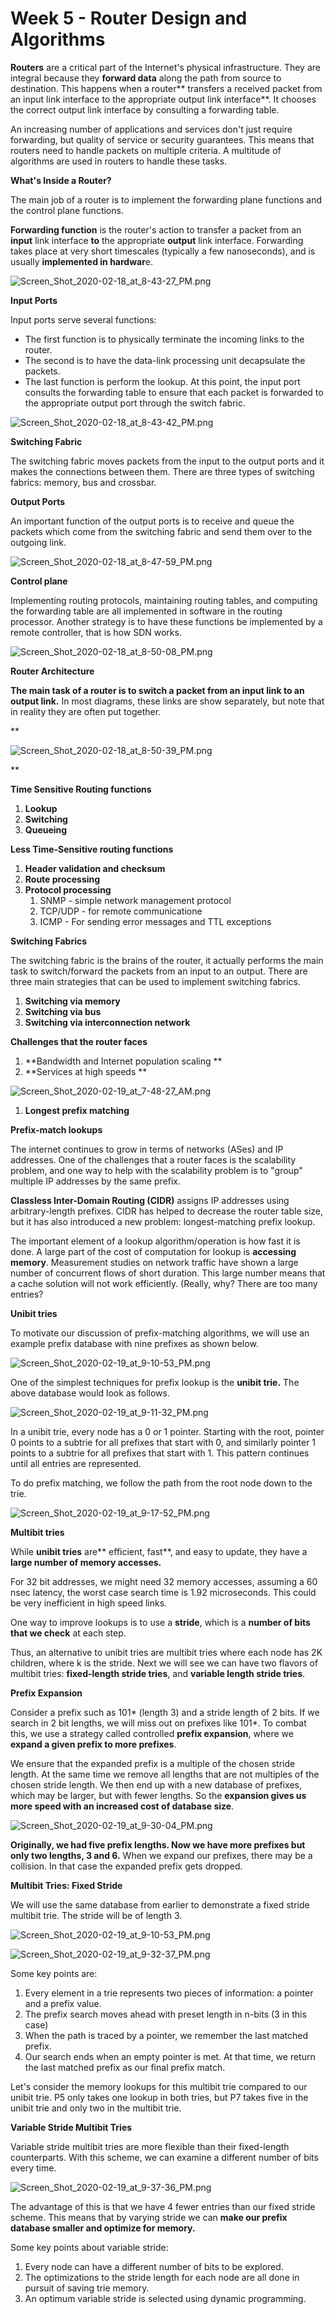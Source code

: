# Week 5 - Router Design and Algorithms

**Routers** are a critical part of the Internet's physical infrastructure. They are integral because they **forward data** along the path from source to destination. This happens when a router** transfers a received packet from an input link interface to the appropriate output link interface**. It chooses the correct output link interface by consulting a forwarding table.

An increasing number of applications and services don't just require forwarding, but quality of service or security guarantees. This means that routers need to handle packets on multiple criteria. A multitude of algorithms are used in routers to handle these tasks. 

**What's Inside a Router?**

The main job of a router is to implement the forwarding plane functions and the control plane functions.

**Forwarding function** is the router's action to transfer a packet from an **input** link interface **to** the appropriate **output** link interface. Forwarding takes place at very short timescales (typically a few nanoseconds), and is usually **implemented in hardwar**e.

![Screen_Shot_2020-02-18_at_8-43-27_PM.png](image/Screen_Shot_2020-02-18_at_8-43-27_PM.png)

**Input Ports**

Input ports serve several functions:

* The first function is to physically terminate the incoming links to the router.
* The second is to have the data-link processing unit decapsulate the packets.
* The last function is perform the lookup. At this point, the input port consults the forwarding table to ensure that each packet is forwarded to the appropriate output port through the switch fabric.

![Screen_Shot_2020-02-18_at_8-43-42_PM.png](image/Screen_Shot_2020-02-18_at_8-43-42_PM.png)

**Switching Fabric**

The switching fabric moves packets from the input to the output ports and it makes the connections between them. There are three types of switching fabrics: memory, bus and crossbar.

**Output Ports**

An important function of the output ports is to receive and queue the packets which come from the switching fabric and send them over to the outgoing link.

![Screen_Shot_2020-02-18_at_8-47-59_PM.png](image/Screen_Shot_2020-02-18_at_8-47-59_PM.png)

**Control plane**

Implementing routing protocols, maintaining routing tables, and computing the forwarding table are all implemented in software in the routing processor. Another strategy is to have these functions be implemented by a remote controller, that is how SDN works. 

![Screen_Shot_2020-02-18_at_8-50-08_PM.png](image/Screen_Shot_2020-02-18_at_8-50-08_PM.png)

**Router Architecture**

**The main task of a router is to switch a packet from an input link to an output link.** In most diagrams, these links are show separately, but note that in reality they are often put together.

**

![Screen_Shot_2020-02-18_at_8-50-39_PM.png](image/Screen_Shot_2020-02-18_at_8-50-39_PM.png)

**

**Time Sensitive Routing functions**

1. **Lookup**
2. **Switching**
3. **Queueing**

**Less Time-Sensitive routing functions**

1. **Header validation and checksum**
2. **Route processing**
3. **Protocol processing**
    1. SNMP - simple network management protocol
    2. TCP/UDP - for remote communicatione
    3. ICMP - For sending error messages and TTL exceptions

**Switching Fabrics**

The switching fabric is the brains of the router, it actually performs the main task to switch/forward the packets from an input to an output. There are three main strategies that can be used to implement switching fabrics.

1. **Switching via memory**
2. **Switching via bus**
3. **Switching via interconnection network**

**Challenges that the router faces**

1. **Bandwidth and Internet population scaling **
2. **Services at high speeds **

![Screen_Shot_2020-02-19_at_7-48-27_AM.png](image/Screen_Shot_2020-02-19_at_7-48-27_AM.png)

1. **Longest prefix matching**

**Prefix-match lookups**

The internet continues to grow in terms of networks (ASes) and IP addresses. One of the challenges that a router faces is the scalability problem, and one way to help with the scalability problem is to "group" multiple IP addresses by the same prefix.

**Classless Inter-Domain Routing (CIDR)** assigns IP addresses using arbitrary-length prefixes. CIDR has helped to decrease the router table size, but it has also introduced a new problem: longest-matching prefix lookup.

The important element of a lookup algorithm/operation is how fast it is done. A large part of the cost of computation for lookup is **accessing memory**. Measurement studies on network traffic have shown a large number of concurrent flows of short duration. This large number means that a cache solution will not work efficiently. (Really, why? There are too many entries?

**Unibit tries**

To motivate our discussion of prefix-matching algorithms, we will use an example prefix database with nine prefixes as shown below.

![Screen_Shot_2020-02-19_at_9-10-53_PM.png](image/Screen_Shot_2020-02-19_at_9-10-53_PM.png)

One of the simplest techniques for prefix lookup is the **unibit trie.** The above database would look as follows.

![Screen_Shot_2020-02-19_at_9-11-32_PM.png](image/Screen_Shot_2020-02-19_at_9-11-32_PM.png)

In a unibit trie, every node has a 0 or 1 pointer. Starting with the root, pointer 0 points to a subtrie for all prefixes that start with 0, and similarly pointer 1 points to a subtrie for all prefixes that start with 1. This pattern continues until all entries are represented.

To do prefix matching, we follow the path from the root node down to the trie. 

![Screen_Shot_2020-02-19_at_9-17-52_PM.png](image/Screen_Shot_2020-02-19_at_9-17-52_PM.png)

**Multibit tries**

While **unibit tries** are** efficient, fast**, and easy to update, they have a **large number of memory accesses.**

For 32 bit addresses, we might need 32 memory accesses, assuming a 60 nsec latency, the worst case search time is 1.92 microseconds. This could be very inefficient in high speed links.

One way to improve lookups is to use a **stride**, which is a **number of bits that we check** at each step. 

Thus, an alternative to unibit tries are multibit tries where each node has 2K children, where k is the stride. Next we will see we can have two flavors of multibit tries: **fixed-length stride tries**, and **variable length stride tries**. 

**Prefix Expansion**

Consider a prefix such as 101* (length 3) and a stride length of 2 bits. If we search in 2 bit lengths, we will miss out on prefixes like 101*. To combat this, we use a strategy called controlled **prefix expansion**, where we **expand a given prefix to more prefixes**.

We ensure that the expanded prefix is a multiple of the chosen stride length. At the same time we remove all lengths that are not multiples of the chosen stride length. We then end up with a new database of prefixes, which may be larger, but with fewer lengths. So the **expansion gives us more speed with an increased cost of database size**.

![Screen_Shot_2020-02-19_at_9-30-04_PM.png](image/Screen_Shot_2020-02-19_at_9-30-04_PM.png)

**Originally, we had five prefix lengths. Now we have more prefixes but only two lengths, 3 and 6.** When we expand our prefixes, there may be a collision. In that case the expanded prefix gets dropped. 

**Multibit Tries: Fixed Stride**

We will use the same database from earlier to demonstrate a fixed stride multibit trie. The stride will be of length 3. 

![Screen_Shot_2020-02-19_at_9-10-53_PM.png](image/Screen_Shot_2020-02-19_at_9-10-53_PM.png)

![Screen_Shot_2020-02-19_at_9-32-37_PM.png](image/Screen_Shot_2020-02-19_at_9-32-37_PM.png)

Some key points are:

1. Every element in a trie represents two pieces of information: a pointer and a prefix value.
2. The prefix search moves ahead with preset length in n-bits (3 in this case)
3. When the path is traced by a pointer, we remember the last matched prefix.
4. Our search ends when an empty pointer is met. At that time, we return the last matched prefix as our final prefix match.

Let's consider the memory lookups for this multibit trie compared to our unibit trie. P5 only takes one lookup in both tries, but P7 takes five in the unibit trie and only two in the multibit trie. 

**Variable Stride Multibit Tries**

Variable stride multibit tries are more flexible than their fixed-length counterparts. With this scheme, we can examine a different number of bits every time. 

![Screen_Shot_2020-02-19_at_9-37-36_PM.png](image/Screen_Shot_2020-02-19_at_9-37-36_PM.png)

The advantage of this is that we have 4 fewer entries than our fixed stride scheme. This means that by varying stride we can **make our prefix database smaller and optimize for memory.**

Some key points about variable stride:

1. Every node can have a different number of bits to be explored.
2. The optimizations to the stride length for each node are all done in pursuit of saving trie memory.
3. An optimum variable stride is selected using dynamic programming.
